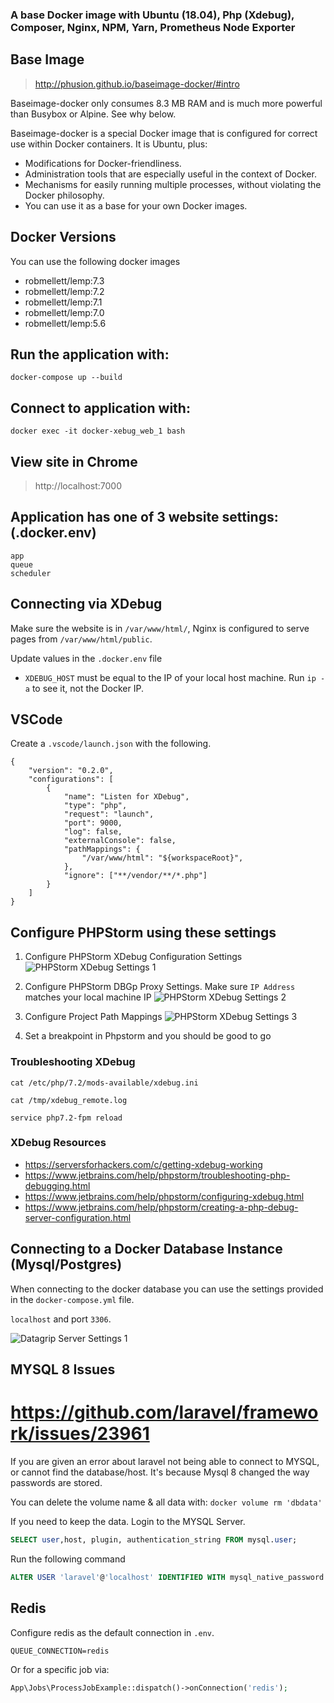 ### A base Docker image with Ubuntu (18.04), Php (Xdebug), Composer, Nginx, NPM, Yarn, Prometheus Node Exporter

## Base Image 
> http://phusion.github.io/baseimage-docker/#intro

Baseimage-docker only consumes 8.3 MB RAM and is much more powerful than Busybox or Alpine. See why below.

Baseimage-docker is a special Docker image that is configured for correct use within Docker containers. It is Ubuntu, plus:

- Modifications for Docker-friendliness.
- Administration tools that are especially useful in the context of Docker.
- Mechanisms for easily running multiple processes, without violating the Docker philosophy.
- You can use it as a base for your own Docker images.

## Docker Versions
You can use the following docker images
- robmellett/lemp:7.3
- robmellett/lemp:7.2
- robmellett/lemp:7.1
- robmellett/lemp:7.0
- robmellett/lemp:5.6

## Run the application with:
```
docker-compose up --build
```

## Connect to application with:
```
docker exec -it docker-xebug_web_1 bash
```

## View site in Chrome
> http://localhost:7000

## Application has one of 3 website settings: (.docker.env)
```
app
queue
scheduler
```

## Connecting via XDebug
Make sure the website is in `/var/www/html/`, Nginx is configured to serve pages from `/var/www/html/public`.

Update values in the `.docker.env` file
- `XDEBUG_HOST` must be equal to the IP of your local host machine. Run `ip -a` to see it, not the Docker IP.

## VSCode
Create a `.vscode/launch.json` with the following.
```
{
    "version": "0.2.0",
    "configurations": [
        {
            "name": "Listen for XDebug",
            "type": "php",
            "request": "launch",
            "port": 9000,
            "log": false,
            "externalConsole": false,
            "pathMappings": {
                "/var/www/html": "${workspaceRoot}",
            },
            "ignore": ["**/vendor/**/*.php"]
        }
    ]
}
```

## Configure PHPStorm using these settings

1. Configure PHPStorm XDebug Configuration Settings
![PHPStorm XDebug Settings 1](wiki/xdebug-server-settings-2.png "PHPStorm XDebug Settings 2")

2. Configure PHPStorm DBGp Proxy Settings.  Make sure `IP Address` matches your local machine IP
![PHPStorm XDebug Settings 2](wiki/xdebug-server-settings-4.png "PHPStorm XDebug Settings 1")

3. Configure Project Path Mappings
![PHPStorm XDebug Settings 3](wiki/xdebug-server-settings-1.png "PHPStorm XDebug Settings 1")

4. Set a breakpoint in Phpstorm and you should be good to go

### Troubleshooting XDebug
`cat /etc/php/7.2/mods-available/xdebug.ini`

`cat /tmp/xdebug_remote.log`

`service php7.2-fpm reload`

### XDebug Resources
- https://serversforhackers.com/c/getting-xdebug-working
- https://www.jetbrains.com/help/phpstorm/troubleshooting-php-debugging.html
- https://www.jetbrains.com/help/phpstorm/configuring-xdebug.html
- https://www.jetbrains.com/help/phpstorm/creating-a-php-debug-server-configuration.html

## Connecting to a Docker Database Instance (Mysql/Postgres)

When connecting to the docker database you can use the settings provided in the `docker-compose.yml` file.

`localhost` and port `3306`.

![Datagrip Server Settings 1](wiki/datagrip-server-settings-2.png "Datagrip Server Settings 1")


## MYSQL 8 Issues
# https://github.com/laravel/framework/issues/23961

If you are given an error about laravel not being able to connect to MYSQL, or cannot find the database/host.  It's because Mysql 8 changed the way passwords are stored.

You can delete the volume name & all data with:
`docker volume rm 'dbdata'`

If you need to keep the data. Login to the MYSQL Server.

```SQL
SELECT user,host, plugin, authentication_string FROM mysql.user;
```

Run the following command
```SQL
ALTER USER 'laravel'@'localhost' IDENTIFIED WITH mysql_native_password BY 'secret';
```

## Redis
Configure redis as the default connection in `.env`.

```
QUEUE_CONNECTION=redis
```

Or for a specific job via:

```PHP
App\Jobs\ProcessJobExample::dispatch()->onConnection('redis');
```